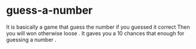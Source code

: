 # guess-a-number
It is basically a  game that guess the  number if you guessed it correct  Then you will won otherwise loose .
It gaves you a 10 chances that enough for guessing a number  .
